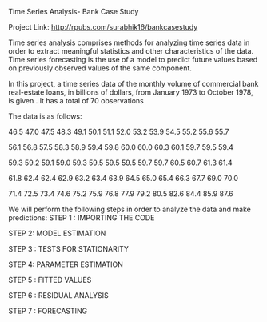 Time Series Analysis- Bank Case Study 

Project Link: http://rpubs.com/surabhik16/bankcasestudy

Time series analysis comprises methods for analyzing time series data in order to extract meaningful statistics and other characteristics of the data. Time series forecasting is the use of a model to predict future values based on previously observed values of the same component.

In this project, a time series data of the monthly volume of commercial bank real-estate loans, in billions of dollars, from January 1973 to October 1978, is given . It has a total of 70 observations

The data is as follows:

46.5 47.0 47.5 48.3 49.1 50.1 51.1 52.0 53.2 53.9 54.5 55.2 55.6 55.7 

56.1 56.8 57.5 58.3 58.9 59.4 59.8 60.0 60.0 60.3 60.1 59.7 59.5 59.4 

59.3 59.2 59.1 59.0 59.3 59.5 59.5 59.5 59.7 59.7 60.5 60.7 61.3 61.4 

61.8 62.4 62.4 62.9 63.2 63.4 63.9 64.5 65.0 65.4 66.3 67.7 69.0 70.0 

71.4 72.5 73.4 74.6 75.2 75.9 76.8 77.9 79.2 80.5 82.6 84.4 85.9 87.6

We will perform the following steps in order to analyze the data and make predictions:
STEP 1 : IMPORTING THE CODE

STEP 2: MODEL ESTIMATION

STEP 3 : TESTS FOR STATIONARITY

STEP 4: PARAMETER ESTIMATION

STEP 5 : FITTED VALUES

STEP 6 : RESIDUAL ANALYSIS

STEP 7 : FORECASTING
